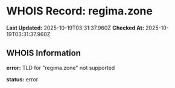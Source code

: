 # WHOIS Record: regima.zone

**Last Updated:** 2025-10-19T03:31:37.960Z
**Checked At:** 2025-10-19T03:31:37.960Z

## WHOIS Information

**error:** TLD for "regima.zone" not supported

**status:** error

